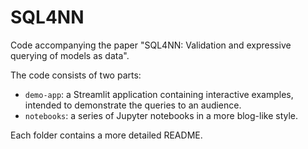 # SQL4NN

Code accompanying the paper "SQL4NN: Validation and expressive querying of
models as data".

The code consists of two parts:

- `demo-app`: a Streamlit application containing interactive examples, intended
  to demonstrate the queries to an audience.
- `notebooks`: a series of Jupyter notebooks in a more blog-like style.

Each folder contains a more detailed README.
